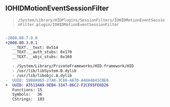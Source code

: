 ## IOHIDMotionEventSessionFilter

> `/System/Library/HIDPlugins/SessionFilters/IOHIDMotionEventSessionFilter.plugin/IOHIDMotionEventSessionFilter`

```diff

-2008.60.7.0.0
+2008.80.3.0.1
   __TEXT.__text: 0x514
   __TEXT.__auth_stubs: 0x170
   __TEXT.__objc_stubs: 0x160

   - /System/Library/PrivateFrameworks/HID.framework/HID
   - /usr/lib/libSystem.B.dylib
   - /usr/lib/libobjc.A.dylib
-  UUID: 59B8A965-27A0-3C88-A87D-A48A4841CBE8
+  UUID: A35134A9-9EB4-3347-86C2-F2CF95FE6D26
   Functions: 15
   Symbols:   36
   CStrings:  103

```
